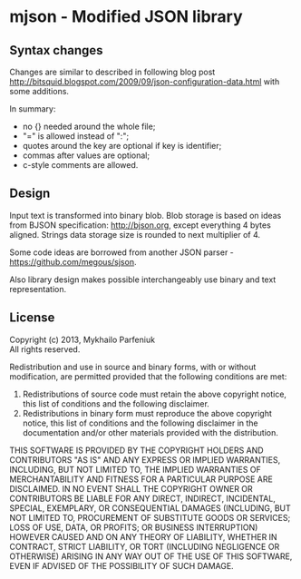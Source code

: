 mjson - Modified JSON library
====

Syntax changes
----

Changes are similar to described in following blog post  http://bitsquid.blogspot.com/2009/09/json-configuration-data.html with some additions.

In summary:

 - no {} needed around the whole file;
 - "=" is allowed instead of ":";
 - quotes around the key are optional if key is identifier;
 - commas after values are optional;
 - c-style comments are allowed.

Design
----

Input text is transformed into binary blob. Blob storage is based on ideas from BJSON specification: http://bjson.org, except everything 4 bytes aligned. Strings data storage size is rounded to next multiplier of 4.

Some code ideas are borrowed from another JSON parser - https://github.com/megous/sjson.

Also library design makes possible interchangeably use binary and text representation.
 
License
----

Copyright (c) 2013, Mykhailo Parfeniuk  
All rights reserved.

Redistribution and use in source and binary forms, with or without
modification, are permitted provided that the following conditions are met: 

1. Redistributions of source code must retain the above copyright notice, this
   list of conditions and the following disclaimer. 
2. Redistributions in binary form must reproduce the above copyright notice,
   this list of conditions and the following disclaimer in the documentation
   and/or other materials provided with the distribution. 

THIS SOFTWARE IS PROVIDED BY THE COPYRIGHT HOLDERS AND CONTRIBUTORS "AS IS" AND
ANY EXPRESS OR IMPLIED WARRANTIES, INCLUDING, BUT NOT LIMITED TO, THE IMPLIED
WARRANTIES OF MERCHANTABILITY AND FITNESS FOR A PARTICULAR PURPOSE ARE
DISCLAIMED. IN NO EVENT SHALL THE COPYRIGHT OWNER OR CONTRIBUTORS BE LIABLE FOR
ANY DIRECT, INDIRECT, INCIDENTAL, SPECIAL, EXEMPLARY, OR CONSEQUENTIAL DAMAGES
(INCLUDING, BUT NOT LIMITED TO, PROCUREMENT OF SUBSTITUTE GOODS OR SERVICES;
LOSS OF USE, DATA, OR PROFITS; OR BUSINESS INTERRUPTION) HOWEVER CAUSED AND
ON ANY THEORY OF LIABILITY, WHETHER IN CONTRACT, STRICT LIABILITY, OR TORT
(INCLUDING NEGLIGENCE OR OTHERWISE) ARISING IN ANY WAY OUT OF THE USE OF THIS
SOFTWARE, EVEN IF ADVISED OF THE POSSIBILITY OF SUCH DAMAGE.
